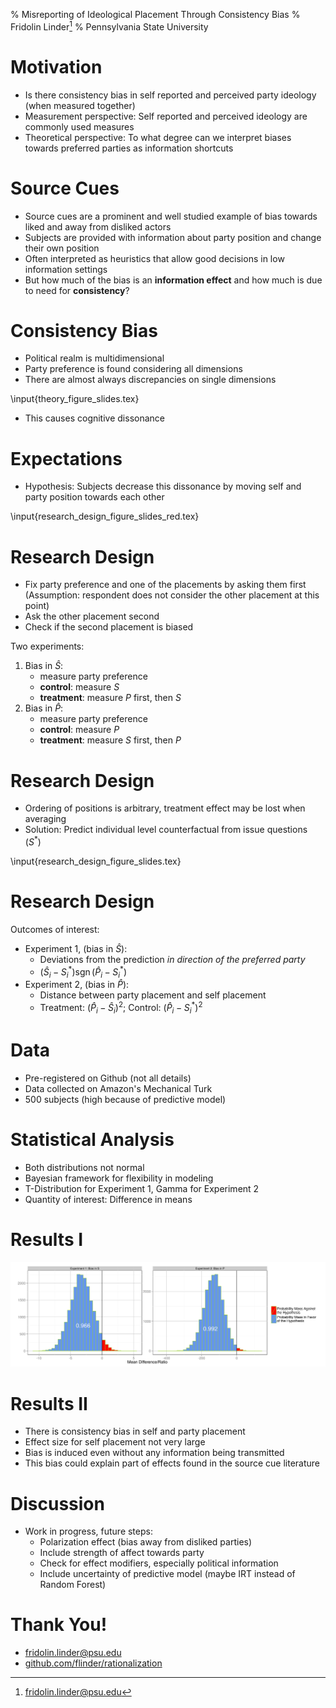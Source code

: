 % Misreporting of Ideological Placement Through Consistency Bias
% Fridolin Linder[^frido]
% Pennsylvania State University

[^frido]:[fridolin.linder@psu.edu](mailto:fridolin.linder@psu.edu)

# Motivation

 - Is there consistency bias in self reported and perceived party ideology (when measured together)
 - Measurement perspective: Self reported and perceived ideology are commonly used measures
 - Theoretical perspective: To what degree can we interpret biases towards preferred parties as information shortcuts

# Source Cues

 - Source cues are a prominent and well studied example of bias towards liked and away from disliked actors
 - Subjects are provided with information about party position and change their own position
 - Often interpreted as heuristics that allow good decisions in low information settings
 - But how much of the bias is an **information effect** and how much is due to need for **consistency**?

# Consistency Bias

 - Political realm is multidimensional
 - Party preference is found considering all dimensions
 - There are almost always discrepancies on single dimensions

\input{theory_figure_slides.tex}

- This causes cognitive dissonance

# Expectations 

- Hypothesis: Subjects decrease this dissonance by moving self and party position towards each other

\input{research_design_figure_slides_red.tex}

# Research Design

- Fix party preference and one of the placements by asking them first (Assumption: respondent does not consider the other placement at this point)
- Ask the other placement second
- Check if the second placement is biased

Two experiments:

1) Bias in $\hat{S}$: 
    - measure party preference 
    - **control**: measure $S$
    - **treatment**: measure $P$ first, then $S$
2) Bias in $\hat{P}$: 
    - measure party preference
    - **control**: measure $P$
    - **treatment**: measure $S$ first, then $P$

# Research Design

- Ordering of positions is arbitrary, treatment effect may be lost when averaging
- Solution: Predict individual level counterfactual from issue questions ($S^*$)

\input{research_design_figure_slides.tex}

#  Research Design

Outcomes of interest:

 - Experiment 1, (bias in $\hat{S}$): 
    + Deviations from the prediction *in direction of the preferred party*
    + $(\hat{S}_i - S^*_i) \operatorname{sgn}(\hat{P}_i - S^*_i)$
 - Experiment 2, (bias in $\hat{P}$): 
    + Distance between party placement and self placement
    + Treatment: $(\hat{P}_i - \hat{S}_i)^2$; Control: $(\hat{P}_i - S^*_i)^2$

# Data

 - Pre-registered on Github (not all details)
 - Data collected on Amazon's Mechanical Turk
 - 500 subjects (high because of predictive model)

# Statistical Analysis

- Both distributions not normal
- Bayesian framework for flexibility in modeling
- T-Distribution for Experiment 1, Gamma for Experiment 2
- Quantity of interest: Difference in means

# Results I

![Posterior distribution of the difference in means for both experiments. \label{fig:mean_diff}](../figures/main/mean_diff.png)

# Results II

 - There is consistency bias in self and party placement
 - Effect size for self placement not very large
 - Bias is induced even without any information being transmitted
 - This bias could explain part of effects found in the source cue literature

# Discussion

 - Work in progress, future steps:
    + Polarization effect (bias away from disliked parties)
    + Include strength of affect towards party
    + Check for effect modifiers, especially political information
    + Include uncertainty of predictive model (maybe IRT instead of Random Forest)

# Thank You!

 - [fridolin.linder@psu.edu](mailto:fridolin.linder@psu.edu)
 - [github.com/flinder/rationalization](http://github.com/flinder/rationalization)
